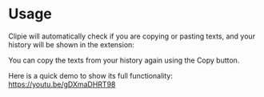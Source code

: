 # Usage

Clipie will automatically check if you are copying or pasting texts, and your history will be shown in the extension:

You can copy the texts from your history again using the Copy button.


Here is a quick demo to show its full functionality:
https://youtu.be/gDXmaDHRT98

